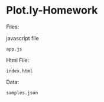 # Plot.ly-Homework

Files:

javascript file

    app.js

Html File:

    index.html

Data:

    samples.json    